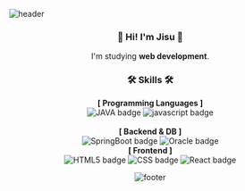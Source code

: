 ![header](https://capsule-render.vercel.app/api?type=waving&color=0:78BB7B,100:30B2A2&height=170&section=header&text=Ji%20su&fontSize=30&fontColor=ffffff&animation=fadeIn&fontAlignY=25&desc=Thank%20you%20for%20your%20visiting&descAlignY=45&&descSize=15)

<div align="center">
  
### :wave: Hi! I'm Jisu :wave:
I'm studying **web development**. <br>

### 🛠️ Skills 🛠️
**[ Programming Languages ]**<br>
![JAVA badge](https://img.shields.io/badge/-JAVA-%23F7DF1E?style=flat-square&logo=Java&logoColor=white&color=007396)
![javascript badge](https://img.shields.io/badge/-JAVASCRIPT-%23F7DF1E?style=flat-square&logo=JavaScript&logoColor=black)
<br><br>
**[ Backend & DB ]**<br>
![SpringBoot badge](https://img.shields.io/badge/-SpringBoot-%23F7DF1E?style=flat-square&logo=SpringBoot&logoColor=white&color=6DB33F)
![Oracle badge](https://img.shields.io/badge/-Oracle-%23F7DF1E?style=flat-square&logo=Oracle&logoColor=white&color=F80000)
<br>
**[ Frontend ]**<br>
![HTML5 badge](https://img.shields.io/badge/-HTML5-%23F7DF1E?style=flat-square&logo=HTML5&logoColor=white&color=E34F26)
![CSS badge](https://img.shields.io/badge/-CSS3-%23F7DF1E?style=flat-square&logo=CSS3&logoColor=white&color=1572B6)
![React badge](https://img.shields.io/badge/-REACT-%23F7DF1E?style=flat-square&logo=React&logoColor=black&color=61DAFB)<br>



<div align="center">

</div>

![footer](https://capsule-render.vercel.app/api?section=footer&type=waving&color=0:78BB7B,100:30B2A2)
